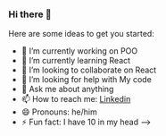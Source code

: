 ### Hi there 👋

Here are some ideas to get you started:

- 🔭 I’m currently working on POO
- 🌱 I’m currently learning React
- 👯 I’m looking to collaborate on React
- 🤔 I’m looking for help with My code
- 💬 Ask me about anything
- 📫 How to reach me: [Linkedin](https://www.linkedin.com/in/rlaporal/)
- 😄 Pronouns: he/him
- ⚡ Fun fact: I have 10 in my head
-->
